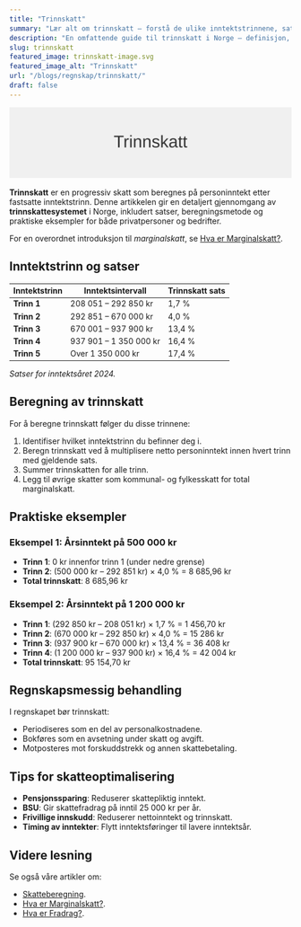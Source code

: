 ```yaml
---
title: "Trinnskatt"
summary: "Lær alt om trinnskatt – forstå de ulike inntektstrinnene, satser og konsekvenser for din økonomi og regnskapsføring."
description: "En omfattende guide til trinnskatt i Norge – definisjon, satser, beregning og praktiske eksempler for både privatpersoner og bedrifter."
slug: trinnskatt
featured_image: trinnskatt-image.svg
featured_image_alt: "Trinnskatt"
url: "/blogs/regnskap/trinnskatt/"
draft: false
---
```


![Trinnskatt](trinnskatt-image.svg)

**Trinnskatt** er en progressiv skatt som beregnes på personinntekt etter fastsatte inntektstrinn. Denne artikkelen gir en detaljert gjennomgang av **trinnskattesystemet** i Norge, inkludert satser, beregningsmetode og praktiske eksempler for både privatpersoner og bedrifter.

For en overordnet introduksjon til *marginalskatt*, se [Hva er Marginalskatt?](/blogs/regnskap/hva-er-marginalskatt "Hva er Marginalskatt? Komplett Guide til Marginalskatt i Norge").

## Inntektstrinn og satser

| Inntektstrinn | Inntektsintervall            | Trinnskatt sats |
|---------------|------------------------------|-----------------|
| **Trinn 1**   | 208 051 – 292 850 kr         | 1,7 %           |
| **Trinn 2**   | 292 851 – 670 000 kr         | 4,0 %           |
| **Trinn 3**   | 670 001 – 937 900 kr         | 13,4 %          |
| **Trinn 4**   | 937 901 – 1 350 000 kr       | 16,4 %          |
| **Trinn 5**   | Over 1 350 000 kr            | 17,4 %          |

*Satser for inntektsåret 2024.*

## Beregning av trinnskatt

For å beregne trinnskatt følger du disse trinnene:

1. Identifiser hvilket inntektstrinn du befinner deg i.
2. Beregn trinnskatt ved å multiplisere netto personinntekt innen hvert trinn med gjeldende sats.
3. Summer trinnskatten for alle trinn.
4. Legg til øvrige skatter som kommunal- og fylkesskatt for total marginalskatt.

## Praktiske eksempler

### Eksempel 1: Årsinntekt på 500 000 kr

- **Trinn 1**: 0 kr innenfor trinn 1 (under nedre grense)
- **Trinn 2**: (500 000 kr – 292 851 kr) × 4,0 % = 8 685,96 kr
- **Total trinnskatt**: 8 685,96 kr

### Eksempel 2: Årsinntekt på 1 200 000 kr

- **Trinn 1**: (292 850 kr – 208 051 kr) × 1,7 % = 1 456,70 kr
- **Trinn 2**: (670 000 kr – 292 850 kr) × 4,0 % = 15 286 kr
- **Trinn 3**: (937 900 kr – 670 000 kr) × 13,4 % = 36 408 kr
- **Trinn 4**: (1 200 000 kr – 937 900 kr) × 16,4 % = 42 004 kr
- **Total trinnskatt**: 95 154,70 kr

## Regnskapsmessig behandling

I regnskapet bør trinnskatt:

* Periodiseres som en del av personalkostnadene.
* Bokføres som en avsetning under skatt og avgift.
* Motposteres mot forskuddstrekk og annen skattebetaling.

## Tips for skatteoptimalisering

* **Pensjonssparing**: Reduserer skattepliktig inntekt.
* **BSU**: Gir skattefradrag på inntil 25 000 kr per år.
* **Frivillige innskudd**: Reduserer nettoinntekt og trinnskatt.
* **Timing av inntekter**: Flytt inntektsføringer til lavere inntektsår.

## Videre lesning

Se også våre artikler om:

* [Skatteberegning](/blogs/regnskap/skatteberegning "Skatteberegning – Komplett Guide til Skatteberegning").
* [Hva er Marginalskatt?](/blogs/regnskap/hva-er-marginalskatt "Hva er Marginalskatt? Komplett Guide til Marginalskatt i Norge").
* [Hva er Fradrag?](/blogs/regnskap/hva-er-fradrag "Hva er Fradrag? Komplett Guide til Skattefradrag i Norge").
